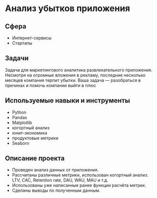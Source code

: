 # Анализ убытков приложения
## Сфера
- Интернет-сервисы
- Стартапы
## Задачи
Задача для маркетингового аналитика развлекательного приложения. Несмотря на огромные вложения в рекламу, последние несколько месяцев компания терпит убытки. Ваша задача — разобраться в причинах и помочь компании выйти в плюс

## Используемые навыки и инструменты
- Python
- Pandas
- Matplotlib
- когортный анализ
- юнит-экономика
- продуктовые метрики
- Seaborn
## Описание проекта
- Проведен анализ данных от приложения.
- Рассчитаны различные метрики, использован когортный анализ: LTV, CAC, Retention rate, DAU, WAU, MAU и т.д. 
- Использованы уже написанные ранее функции расчёта метрик. 
- Сделаны выводы по полученным данным.